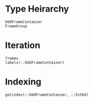 # Type Heirarchy
```@docs
OddFrameContainer
FrameGroup
```
# Iteration
```@docs
frames
labels(::OddFrameContainer)
```
# Indexing
```@docs
getindex(::OddFrameContainer, ::Int64)
```
